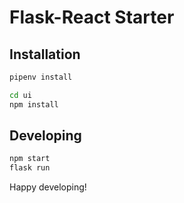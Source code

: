 # Flask-React Starter

## Installation
```bash
pipenv install
```

```bash
cd ui
npm install
```

## Developing
```bash
npm start
flask run
```

Happy developing!